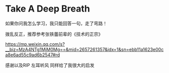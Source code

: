 # Take A Deep Breath

如果你问我怎么学习，我只能回答一句，走了弯路！

拨乱反正，推荐参考张铁蕾前辈的《技术的正宗》

https://mp.weixin.qq.com/s?__biz=MzA4NTg1MjM0Mg==&mid=2657261357&idx=1&sn=ebb11a1623e00ca8e6ad55c9ad6b2547#rd

感谢以及RIP 左耳听风 同样给了我很大的启发